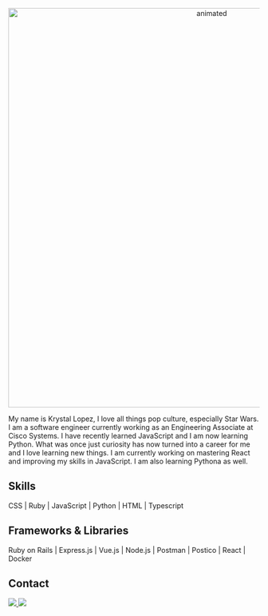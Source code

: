 <p align="center" >
<img  width=800 src="krystallopez.gif" alt="animated"/>
</p>
 
My name is Krystal Lopez, I love all things pop culture, especially Star Wars. I am a software engineer currently working as an Engineering Associate at Cisco Systems. I have recently learned JavaScript and I am now learning Python. What was once just curiosity has now turned into a career for me and I love learning new things. I am currently working on mastering React and improving my skills in JavaScript. I am also learning Pythona as well. 

## Skills 

CSS | Ruby | JavaScript | Python | HTML | Typescript

<!-- <img src="https://img.shields.io/badge/CSS3-1572B6?style=for-the-badge&logo=css3&logoColor=white"> <img src="https://img.shields.io/badge/HTML5-E34F26?style=for-the-badge&logo=html5&logoColor=white"> <img src="https://img.shields.io/badge/JavaScript-323330?style=for-the-badge&logo=javascript&logoColor=F7DF1E"> <img src="https://img.shields.io/badge/Python-FFD43B?style=for-the-badge&logo=python&logoColor=blue"> <img src="https://img.shields.io/badge/Ruby-CC342D?style=for-the-badge&logo=ruby&logoColor=white">  -->




## Frameworks & Libraries 

 Ruby on Rails | Express.js | Vue.js | Node.js | Postman | Postico | React | Docker 
<!-- <img src="https://img.shields.io/badge/Ruby_on_Rails-CC0000?style=for-the-badge&logo=ruby-on-rails&logoColor=white"> <img src="https://img.shields.io/badge/Express.js-000000?style=for-the-badge&logo=express&logoColor=white"> <img src="https://img.shields.io/badge/Node.js-339933?style=for-the-badge&logo=nodedotjs&logoColor=white"> <img src="https://img.shields.io/badge/Postman-FF6C37?style=for-the-badge&logo=Postman&logoColor=white"> <img src ="https://img.shields.io/badge/React-20232A?style=for-the-badge&logo=react&logoColor=61DAFB"> <img src="https://img.shields.io/badge/Vue.js-35495E?style=for-the-badge&logo=vuedotjs&logoColor=4FC08D">
 -->
## Contact 
<a href="mailto:lopekrystal10@gmail.com">
<img src="https://img.shields.io/badge/lopezkrystal10@gmail.com-D14836?style=for-the-badge&logo=gmail&logoColor=white">
</a>

<a href="https://www.linkedin.com/in/krystallopez30/">
  <img src="https://img.shields.io/badge/LinkedIn-0077B5?style=for-the-badge&logo=linkedin&logoColor=white">
 </a>

